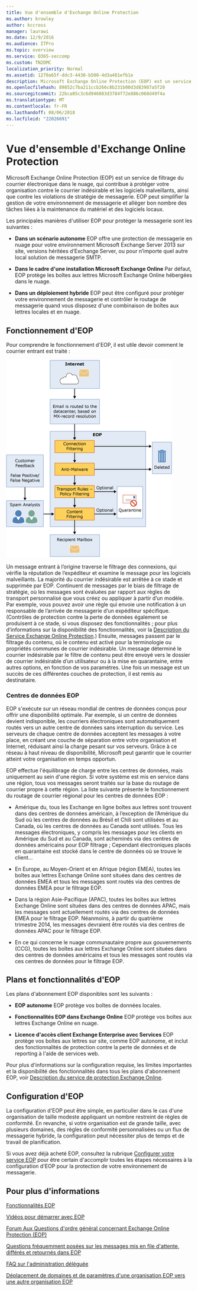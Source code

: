 ```yaml
---
title: Vue d'ensemble d'Exchange Online Protection
ms.author: krowley
author: kccross
manager: laurawi
ms.date: 12/9/2016
ms.audience: ITPro
ms.topic: overview
ms.service: O365-seccomp
ms.custom: TN2DMC
localization_priority: Normal
ms.assetid: 1270a65f-ddc3-4430-b500-4d3a481efb1e
description: Microsoft Exchange Online Protection (EOP) est un service de filtrage du courrier électronique dans le nuage, qui contribue à protéger votre organisation contre le courrier indésirable et les logiciels malveillants, ainsi que contre les violations de politique de messagerie.
ms.openlocfilehash: 89852c7ba211ccb266c8b231b00d3d83987a5f20
ms.sourcegitcommit: 22bca85c3c6d946083d3784f72e886c068d49f4a
ms.translationtype: MT
ms.contentlocale: fr-FR
ms.lasthandoff: 08/06/2018
ms.locfileid: "22026691"
---
```

# <a name="exchange-online-protection-overview"></a>Vue d'ensemble d'Exchange Online Protection

Microsoft Exchange Online Protection (EOP) est un service de filtrage du courrier électronique dans le nuage, qui contribue à protéger votre organisation contre le courrier indésirable et les logiciels malveillants, ainsi que contre les violations de stratégie de messagerie. EOP peut simplifier la gestion de votre environnement de messagerie et alléger bon nombre des tâches liées à la maintenance du matériel et des logiciels locaux.
  
Les principales manières d'utiliser EOP pour protéger la messagerie sont les suivantes :
  
- **Dans un scénario autonome** EOP offre une protection de messagerie en nuage pour votre environnement Microsoft Exchange Server 2013 sur site, versions héritées d’Exchange Server, ou pour n’importe quel autre local solution de messagerie SMTP. 
    
- **Dans le cadre d'une installation Microsoft Exchange Online** Par défaut, EOP protège les boîtes aux lettres Microsoft Exchange Online hébergées dans le nuage. 
    
- **Dans un déploiement hybride** EOP peut être configuré pour protéger votre environnement de messagerie et contrôler le routage de messagerie quand vous disposez d'une combinaison de boîtes aux lettres locales et en nuage. 
    
## <a name="how-eop-works"></a>Fonctionnement d'EOP

Pour comprendre le fonctionnement d'EOP, il est utile devoir comment le courrier entrant est traité :
  
![Traitement de messagerie EOP](../media/EOP-email-processing.png)
  
Un message entrant à l’origine traverse le filtrage des connexions, qui vérifie la réputation de l’expéditeur et examine le message pour les logiciels malveillants. La majorité du courrier indésirable est arrêtée à ce stade et supprimée par EOP. Continuent de messages par le biais de filtrage de stratégie, où les messages sont évaluées par rapport aux règles de transport personnalisé que vous créez ou appliquer à partir d’un modèle. Par exemple, vous pouvez avoir une règle qui envoie une notification à un responsable de l’arrivée de messagerie d’un expéditeur spécifique. (Contrôles de protection contre la perte de données également se produisent à ce stade, si vous disposez des fonctionnalités ; pour plus d’informations sur la disponibilité des fonctionnalités, voir la [Description du Service Exchange Online Protection](https://go.microsoft.com/fwlink/p/?LinkId=320619).) Ensuite, messages passent par le filtrage du contenu, où le contenu est activé pour la terminologie ou propriétés communes de courrier indésirable. Un message déterminé le courrier indésirable par le filtre de contenu peut être envoyé vers le dossier de courrier indésirable d’un utilisateur ou à la mise en quarantaine, entre autres options, en fonction de vos paramètres. Une fois un message est un succès de ces différentes couches de protection, il est remis au destinataire.
  
### <a name="eop-datacenters"></a>Centres de données EOP

EOP s'exécute sur un réseau mondial de centres de données conçus pour offrir une disponibilité optimale. Par exemple, si un centre de données devient indisponible, les courriers électroniques sont automatiquement routés vers un autre centre de données sans interruption du service. Les serveurs de chaque centre de données acceptent les messages à votre place, en créant une couche de séparation entre votre organisation et Internet, réduisant ainsi la charge pesant sur vos serveurs. Grâce à ce réseau à haut niveau de disponibilité, Microsoft peut garantir que le courrier atteint votre organisation en temps opportun. 
  
EOP effectue l'équilibrage de charge entre les centres de données, mais uniquement au sein d'une région. Si votre système est mis en service dans une région, tous vos messages seront traités sur la base du routage de courrier propre à cette région. La liste suivante présente le fonctionnement du routage de courrier régional pour les centres de données EOP :
  
- Amérique du, tous les Exchange en ligne boîtes aux lettres sont trouvent dans des centres de données américain, à l’exception de l’Amérique du Sud où les centres de données au Brésil et Chili sont utilisées et au Canada, où les centres de données au Canada sont utilisés. Tous les messages électroniques, y compris les messages pour les clients en Amérique du Sud et au Canada, sont acheminés via des centres de données américains pour EOP filtrage ; Cependant électroniques placés en quarantaine est stocké dans le centre de données où se trouve le client...
    
- En Europe, au Moyen-Orient et en Afrique (région EMEA), toutes les boîtes aux lettres Exchange Online sont situées dans des centres de données EMEA et tous les messages sont routés via des centres de données EMEA pour le filtrage EOP.
    
- Dans la région Asie-Pacifique (APAC), toutes les boîtes aux lettres Exchange Online sont situées dans des centres de données APAC, mais les messages sont actuellement routés via des centres de données EMEA pour le filtrage EOP. Néanmoins, à partir du quatrième trimestre 2014, les messages devraient être routés via des centres de données APAC pour le filtrage EOP.
    
- En ce qui concerne le nuage communautaire propre aux gouvernements (CCG), toutes les boîtes aux lettres Exchange Online sont situées dans des centres de données américains et tous les messages sont routés via ces centres de données pour le filtrage EOP.
    
## <a name="eop-plans-and-features"></a>Plans et fonctionnalités d'EOP

Les plans d'abonnement EOP disponibles sont les suivants :
  
- **EOP autonome** EOP protège vos boîtes de données locales. 
    
- **Fonctionnalités EOP dans Exchange Online** EOP protège vos boîtes aux lettres Exchange Online en nuage. 
    
- **Licence d'accès client Exchange Enterprise avec Services** EOP protège vos boîtes aux lettres sur site, comme EOP autonome, et inclut des fonctionnalités de protection contre la perte de données et de reporting à l'aide de services web. 
    
Pour plus d'informations sur la configuration requise, les limites importantes et la disponibilité des fonctionnalités dans tous les plans d'abonnement EOP, voir [Description du service de protection Exchange Online](https://go.microsoft.com/fwlink/p/?LinkId=320619).
  
## <a name="setting-up-eop"></a>Configuration d'EOP

La configuration d'EOP peut être simple, en particulier dans le cas d'une organisation de taille modeste appliquant un nombre restreint de règles de conformité. En revanche, si votre organisation est de grande taille, avec plusieurs domaines, des règles de conformité personnalisées ou un flux de messagerie hybride, la configuration peut nécessiter plus de temps et de travail de planification.
  
Si vous avez déjà acheté EOP, consultez la rubrique [Configurer votre service EOP](set-up-your-eop-service.md) pour être certain d'accomplir toutes les étapes nécessaires à la configuration d'EOP pour la protection de votre environnement de messagerie. 
  
## <a name="for-more-information"></a>Pour plus d'informations

[Fonctionnalités EOP](eop-features.md)
  
[Vidéos pour démarrer avec EOP](videos-for-getting-started-with-eop.md)
  
[Forum Aux Questions d'ordre général concernant Exchange Online Protection (EOP)](eop-general-faq.md)
  
[Questions fréquemment posées sur les messages mis en file d'attente, différés et retournés dans EOP](eop-queued-deferred-and-bounced-messages-faq.md)
  
[FAQ sur l'administration déléguée](delegated-administration-faq.md)
  
[Déplacement de domaines et de paramètres d'une organisation EOP vers une autre organisation EOP](move-domains-and-settings-from-one-eop-organization-to-another-eop-organization.md)
  

